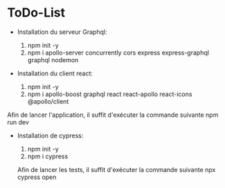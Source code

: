 # ToDo-List

- Installation du serveur Graphql:

    1. npm init -y
    2. npm i apollo-server concurrently cors express express-graphql graphql nodemon

- Installation du client react:

    1. npm init -y
    2. npm i apollo-boost graphql react react-apollo react-icons @apollo/client

 Afin de  lancer l'application, il suffit d'exécuter la commande suivante npm run dev

- Installation de cypress:

    1. npm init -y
    2. npm i cypress
    
   Afin de  lancer les tests, il suffit d'exécuter la commande suivante npx cypress open
